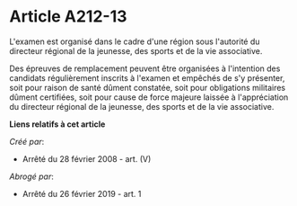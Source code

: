 # Article A212-13

L'examen est organisé dans le cadre d'une région sous l'autorité du directeur régional de la jeunesse, des sports et de la
vie associative.

Des épreuves de remplacement peuvent être organisées à l'intention des candidats régulièrement inscrits à l'examen et
empêchés de s'y présenter, soit pour raison de santé dûment constatée, soit pour obligations militaires dûment certifiées,
soit pour cause de force majeure laissée à l'appréciation du directeur régional de la jeunesse, des sports et de la vie
associative.

**Liens relatifs à cet article**

_Créé par_:

  - Arrêté du 28 février 2008 - art. (V)

_Abrogé par_:

  - Arrêté du 26 février 2019 - art. 1
